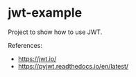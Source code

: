# jwt-example

Project to show how to use JWT.

References:
 - https://jwt.io/
 - https://pyjwt.readthedocs.io/en/latest/
